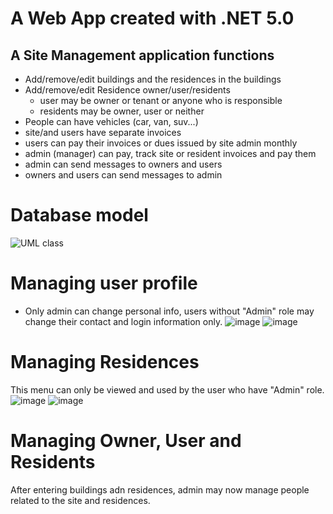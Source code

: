 # A Web App created with .NET 5.0
## A Site Management application functions
- Add/remove/edit buildings and the residences in the buildings
- Add/remove/edit Residence owner/user/residents
  - user may be owner or tenant or anyone who is responsible
  - residents may be owner, user or neither
- People can have vehicles (car, van, suv...)
- site/and users have separate invoices
- users can pay their invoices or dues issued by site admin monthly
- admin (manager) can pay, track site or resident invoices and pay them
- admin can send messages to owners and users
- owners and users can send messages to admin

# Database model
![UML class](https://user-images.githubusercontent.com/59605826/164702141-bae70ed3-9474-44ef-a3d2-ec905e2868f8.jpeg)
# Managing user profile
  - Only admin can change personal info, users without "Admin" role may change their contact and login information only.
![image](https://user-images.githubusercontent.com/59605826/164702588-2ea397e1-02cf-49a4-a8a7-ddd09b1ff440.png)
![image](https://user-images.githubusercontent.com/59605826/164702876-42fdc7d5-b0e9-4481-9fc6-7a64cd894e87.png)


# Managing Residences
This menu can only be viewed and used by the user who have "Admin" role.
![image](https://user-images.githubusercontent.com/59605826/164702381-7f29c1a8-2e44-4d66-9917-ec4bee9c4a7f.png)
![image](https://user-images.githubusercontent.com/59605826/164702465-d3c783dd-249b-432f-85fc-ea49ec34b212.png)

# Managing Owner, User and Residents
After entering buildings adn residences, admin may now manage people related to the site and residences.
